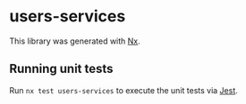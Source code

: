 # users-services

This library was generated with [Nx](https://nx.dev).

## Running unit tests

Run `nx test users-services` to execute the unit tests via [Jest](https://jestjs.io).

